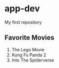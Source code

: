 # app-dev
My first repository
## Favorite Movies
1. The Lego Movie
2. Kung Fu Panda 2
3. Into The Spiderverse
